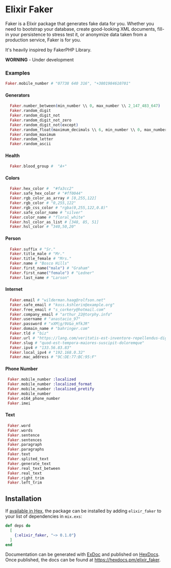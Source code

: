 # Elixir Faker

Faker is a Elixir package that generates fake data for you. Whether you need to bootstrap your database, create good-looking XML documents, fill-in your persistence to stress test it, or anonymize data taken from a production service, Faker is for you.

It's heavily inspired by FakerPHP Library.

**WORNING** - Under development

### Examples

```ex
Faker.mobile_number # "07738 640 316", "+3801984610701"
```

#### Generators

```ex
  Faker.number_between(min_number \\ 0, max_number \\ 2_147_483_647)
  Faker.random_digit
  Faker.random_digit_not
  Faker.random_digit_not_zero
  Faker.random_digit_not(except)
  Faker.random_float(maximum_decimals \\ 6, min_number \\ 0, max_number \\ 9)
  Faker.random_maximum
  Faker.random_letter
  Faker.random_ascii
```

#### Health

```ex
  Faker.blood_group #  "A+"
```

#### Colors

```ex
  Faker.hex_color #  "#fa3cc2"
  Faker.safe_hex_color # "#ff0044"
  Faker.rgb_color_as_array # [0,255,122]
  Faker.rgb_color # "0,255,122"
  Faker.rgb_css_color # "rgba(0,255,122,0.8)"
  Faker.safe_color_name # "silver"
  Faker.color_name # "floral_white"
  Faker.hsl_color_as_list # [348, 85, 51]
  Faker.hsl_color # "340,50,20"
```

#### Person

```ex
  Faker.suffix # "Sr."
  Faker.title_male # "Mr."
  Faker.title_female # "Mrs."
  Faker.name # "Bosco Hills"
  Faker.first_name("male") # "Graham"
  Faker.first_name("female") # "Ledner"
  Faker.last_name # "Larson"
```

#### Internet

```ex
  Faker.email # "wilderman.haag@rolfson.net"
  Faker.safe_email # "koss.kshlerin@example.org"
  Faker.free_email # "s_corkery@hotmail.com"
  Faker.company_email # "arthur_22@torphy.info"
  Faker.username # "anastacio_97"
  Faker.password # "xXM|g/9V&o_HfkJR"
  Faker.domain_name # "bahringer.com"
  Faker.tld # "biz"
  Faker.url # "https://lang.com/veritatis-est-inventore-repellendus-dignissimos-eos.html"
  Faker.slug # "quod-est-tempora-maiores-suscipit-doloremque"
  Faker.ipv4 # "133.56.83.83"
  Faker.local_ipv4 # "192.168.0.32"
  Faker.mac_address # "9C:DE:77:BC:95:F"
```

#### Phone Number

```ex
 Faker.mobile_number :localized
 Faker.mobile_number :localized_format
 Faker.mobile_number :localized_pretify
 Faker.mobile_number
 Faker.e164_phone_number
 Faker.imei
```

#### Text

```ex
 Faker.word
 Faker.words
 Faker.sentence
 Faker.sentences
 Faker.paragraph
 Faker.paragraphs
 Faker.text
 Faker.splited_text
 Faker.generate_text
 Faker.real_text_between
 Faker.real_text
 Faker.right_trim
 Faker.left_trim
```

## Installation

If [available in Hex](https://hex.pm/docs/publish), the package can be installed
by adding `elixir_faker` to your list of dependencies in `mix.exs`:

```elixir
def deps do
  [
    {:elixir_faker, "~> 0.1.0"}
  ]
end
```

Documentation can be generated with [ExDoc](https://github.com/elixir-lang/ex_doc)
and published on [HexDocs](https://hexdocs.pm). Once published, the docs can
be found at <https://hexdocs.pm/elixir_faker>.
